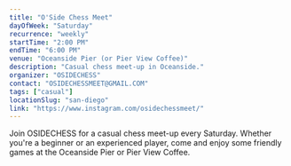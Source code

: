 ```yaml
---
title: "O'Side Chess Meet"
dayOfWeek: "Saturday"
recurrence: "weekly"
startTime: "2:00 PM"
endTime: "6:00 PM"
venue: "Oceanside Pier (or Pier View Coffee)"
description: "Casual chess meet-up in Oceanside."
organizer: "OSIDECHESS"
contact: "OSIDECHESSMEET@GMAIL.COM"
tags: ["casual"]
locationSlug: "san-diego"
link: "https://www.instagram.com/osidechessmeet/"
---
```


Join OSIDECHESS for a casual chess meet-up every Saturday. Whether you're a beginner or an experienced player, come and enjoy some friendly games at the Oceanside Pier or Pier View Coffee.